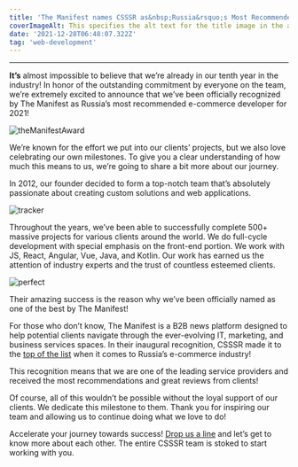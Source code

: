 ```yaml
---
title: 'The Manifest names CSSSR as&nbsp;Russia&rsquo;s Most Recommended E-commerce Developer'
coverImageAlt: This specifies the alt text for the title image in the article header. Please write good alt text, it's important for accessibility.'
date: '2021-12-28T06:48:07.322Z'
tag: 'web-development'
---
```


---

**It’s** almost impossible to believe that we’re already in our tenth year in the industry! In honor of the outstanding commitment by everyone on the team, we’re extremely excited to announce that we’ve been officially recognized by The Manifest as Russia’s most recommended e-commerce developer for 2021!

<Img imageName="theManifestAward" alt="theManifestAward" />

We’re known for the effort we put into our clients’ projects, but we also love celebrating our own milestones. To give you a clear understanding of how much this means to us, we’re going to share a bit more about our journey.

In 2012, our founder decided to form a top-notch team that’s absolutely passionate about creating custom solutions and web applications.

<Img imageName="tracker" alt="tracker" />

Throughout the years, we’ve been able to successfully complete 500+ massive projects for various clients around the world. We do full-cycle development with special emphasis on the front-end portion. We work with JS, React, Angular, Vue, Java, and Kotlin. Our work has earned us the attention of industry experts and the trust of countless esteemed clients.

<Img imageName="perfect" alt="perfect" />

Their amazing success is the reason why we’ve been officially named as one of the best by The Manifest!

For those who don’t know, The Manifest is a B2B news platform designed to help potential clients navigate through the ever-evolving IT, marketing, and business services spaces. In their inaugural recognition, CSSSR made it to the [top of the list](https://themanifest.com/ru/ecommerce-development/companies#most-reviewed) when it comes to Russia’s e-commerce industry!

This recognition means that we are one of the leading service providers and received the most recommendations and great reviews from clients!

Of course, all of this wouldn’t be possible without the loyal support of our clients. We dedicate this milestone to them. Thank you for inspiring our team and allowing us to continue doing what we love to do!

Accelerate your journey towards success! [Drop us a line](https://csssr.com/en/contacts) and let’s get to know more about each other. The entire CSSSR team is stoked to start working with you.
